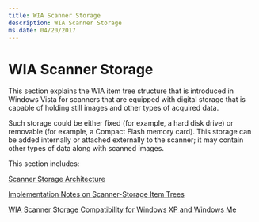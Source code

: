 ```yaml
---
title: WIA Scanner Storage
description: WIA Scanner Storage
ms.date: 04/20/2017
---
```


# WIA Scanner Storage


This section explains the WIA item tree structure that is introduced in Windows Vista for scanners that are equipped with digital storage that is capable of holding still images and other types of acquired data.

Such storage could be either fixed (for example, a hard disk drive) or removable (for example, a Compact Flash memory card). This storage can be added internally or attached externally to the scanner; it may contain other types of data along with scanned images.

This section includes:

[Scanner Storage Architecture](scanner-storage-architecture.md)

[Implementation Notes on Scanner-Storage Item Trees](implementing-scanner-storage-item-trees.md)

[WIA Scanner Storage Compatibility for Windows XP and Windows Me](wia-scanner-storage-compatibility-for-windows-xp-and-windows-me.md)

 

 




